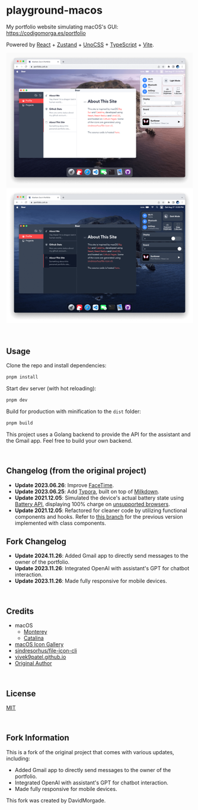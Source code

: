# playground-macos

My portfolio website simulating macOS's GUI: https://codigomorga.es/portfolio

Powered by [React](https://reactjs.org/) + [Zustand](https://zustand-demo.pmnd.rs/) + [UnoCSS](https://uno.antfu.me/) + [TypeScript](https://www.typescriptlang.org/) + [Vite](https://vitejs.dev/).

![light mode](./public/screenshots/light.png)
![dark mode](./public/screenshots/dark.png)

&nbsp;

## Usage

Clone the repo and install dependencies:

```bash
pnpm install
```

Start dev server (with hot reloading):

```bash
pnpm dev
```

Build for production with minification to the `dist` folder:

```bash
pnpm build
```

This project uses a Golang backend to provide the API for the assistant and the Gmail app. Feel free to build your own backend.

&nbsp;

## Changelog (from the original project)

- **Update 2023.06.26**: Improve [FaceTime](https://support.apple.com/en-us/HT208176).
- **Update 2023.06.25**: Add [Typora](https://typora.io/), built on top of [Milkdown](https://milkdown.dev/).
- **Update 2021.12.05**: Simulated the device's actual battery state using [Battery API](https://developer.mozilla.org/en-US/docs/Web/API/Battery_Status_API), displaying 100% charge on [unsupported browsers](https://developer.mozilla.org/en-US/docs/Web/API/Battery_Status_API#browser_compatibility).
- **Update 2021.12.05**: Refactored for cleaner code by utilizing functional components and hooks. Refer to [this branch](https://github.com/Renovamen/playground-macos/tree/class-component) for the previous version implemented with class components.

## Fork Changelog

- **Update 2024.11.26**: Added Gmail app to directly send messages to the owner of the portfolio.
- **Update 2023.11.26**: Integrated OpenAI with assistant's GPT for chatbot interaction.
- **Update 2023.11.26**: Made fully responsive for mobile devices.

&nbsp;

## Credits

- macOS
  - [Monterey](https://www.apple.com/macos/monterey/)
  - [Catalina](https://www.apple.com/bw/macos/catalina/)
- [macOS Icon Gallery](https://www.macosicongallery.com/)
- [sindresorhus/file-icon-cli](https://github.com/sindresorhus/file-icon-cli)
- [vivek9patel.github.io](https://github.com/vivek9patel/vivek9patel.github.io)
- [Original Author](https://github.com/Renovamen/playground-macos)

&nbsp;

## License

[MIT](MIT)

&nbsp;

## Fork Information

This is a fork of the original project that comes with various updates, including:
- Added Gmail app to directly send messages to the owner of the portfolio.
- Integrated OpenAI with assistant's GPT for chatbot interaction.
- Made fully responsive for mobile devices.

This fork was created by DavidMorgade.
